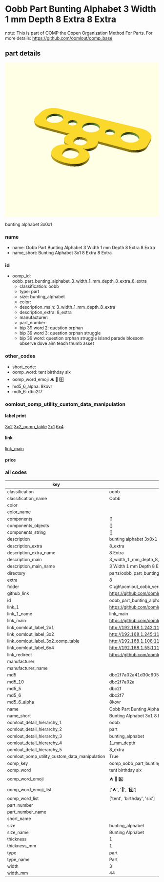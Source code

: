 # Oobb Part Bunting Alphabet 3 Width 1 mm Depth 8 Extra 8 Extra  

note: This is part of OOMP the Oopen Organization Method For Parts. For more details: https://github.com/oomlout/oomp_base

##  part details
  

[![](3dpr.png)](3dpr.png)

bunting alphabet 3x0x1



### name
* name: Oobb Part Bunting Alphabet 3 Width 1 mm Depth 8 Extra 8 Extra
* name_short: Bunting Alphabet 3x1 8 Extra 8 Extra
### id
* oomp_id: oobb_part_bunting_alphabet_3_width_1_mm_depth_8_extra_8_extra
  * classification: oobb
  * type: part
  * size: bunting_alphabet
  * color: 
  * description_main: 3_width_1_mm_depth_8_extra
  * description_extra: 8_extra
  * manufacturer: 
  * part_number: 
  * bip 39 word 2: question orphan
  * bip 39 word 3: question orphan struggle
  * bip 39 word: question orphan struggle island parade blossom observe dove aim teach thumb asset

### other_codes
* short_code: 
* oomp_word: tent birthday six
* oomp_word_emoji :tent: :birthday: :six:
* md5_6_alpha: 8kovr
* md5_6: dbc2f7






### oomlout_oomp_utility_custom_data_manipulation
#### label print
[3x2](http://192.168.1.245:1112/?label=oomp%208kovr)
[3x2_oomp_table](http://192.168.1.108:1112/?label=oomp%208kovr)
[2x1](http://192.168.1.242:1112/?label=oomp%208kovr)
[6x4](http://192.168.1.55:1112/?label=oomp%208kovr)    

#### link

[link_main](https://github.com/oomlout/oomlout_oobb_version_4_generated_parts/tree/main/navigation_oomp/oobb/part/bunting_alphabet/3_width_1_mm_depth_8_extra/8_extra/part)                              

#### price







### all codes 
| key | value |  
| --- | --- |  
| classification | oobb |  
| classification_name | Oobb |  
| color |  |  
| color_name |  |  
| components | [] |  
| components_objects | [] |  
| components_string | [] |  
| description | bunting alphabet 3x0x1 |  
| description_extra | 8_extra |  
| description_extra_name | 8 Extra |  
| description_main | 3_width_1_mm_depth_8_extra |  
| description_main_name | 3 Width 1 mm Depth 8 Extra |  
| directory | parts/oobb_part_bunting_alphabet_3_width_1_mm_depth_8_extra_8_extra |  
| extra | 8 |  
| folder | C:\gh\oomlout_oobb_version_4_generated_parts\parts\oobb_part_bunting_alphabet_3_width_1_mm_depth_8_extra_8_extra |  
| github_link | https://github.com/oomlout/oomlout_oomp_part_src/tree/main/parts/oobb_part_bunting_alphabet_3_width_1_mm_depth_8_extra_8_extra |  
| id | oobb_part_bunting_alphabet_3_width_1_mm_depth_8_extra_8_extra |  
| link_1 | https://github.com/oomlout/oomlout_oobb_version_4_generated_parts/tree/main/navigation_oomp/oobb/part/bunting_alphabet/3_width_1_mm_depth_8_extra/8_extra/part |  
| link_1_name | link_main |  
| link_main | https://github.com/oomlout/oomlout_oobb_version_4_generated_parts/tree/main/navigation_oomp/oobb/part/bunting_alphabet/3_width_1_mm_depth_8_extra/8_extra/part |  
| link_oomlout_label_2x1 | http://192.168.1.242:1112/?label=oomp%208kovr |  
| link_oomlout_label_3x2 | http://192.168.1.245:1112/?label=oomp%208kovr |  
| link_oomlout_label_3x2_oomp_table | http://192.168.1.108:1112/?label=oomp%208kovr |  
| link_oomlout_label_6x4 | http://192.168.1.55:1112/?label=oomp%208kovr |  
| link_redirect | https://github.com/oomlout/oomlout_oobb_version_4_generated_parts/tree/main/parts/oobb_bunting_alphabet_03_01_ex_8 |  
| manufacturer |  |  
| manufacturer_name |  |  
| md5 | dbc2f7a02a41d30c60500767aea7357c |  
| md5_10 | dbc2f7a02a |  
| md5_5 | dbc2f |  
| md5_6 | dbc2f7 |  
| md5_6_alpha | 8kovr |  
| name | Oobb Part Bunting Alphabet 3 Width 1 mm Depth 8 Extra 8 Extra |  
| name_short | Bunting Alphabet 3x1 8 Extra 8 Extra |  
| oomlout_detail_hierarchy_1 | oobb |  
| oomlout_detail_hierarchy_2 | part |  
| oomlout_detail_hierarchy_3 | bunting_alphabet |  
| oomlout_detail_hierarchy_4 | 1_mm_depth |  
| oomlout_detail_hierarchy_5 | 8_extra |  
| oomlout_oomp_utility_custom_data_manipulation | True |  
| oomp_key | oomp_oobb_part_bunting_alphabet_3_width_1_mm_depth_8_extra_8_extra |  
| oomp_word | tent birthday six |  
| oomp_word_emoji | :tent: :birthday: :six: |  
| oomp_word_emoji_list | [':tent:', ':birthday:', ':six:'] |  
| oomp_word_list | ['tent', 'birthday', 'six'] |  
| part_number |  |  
| part_number_name |  |  
| short_name |  |  
| size | bunting_alphabet |  
| size_name | Bunting Alphabet |  
| thickness | 1 |  
| thickness_mm | 1 |  
| type | part |  
| type_name | Part |  
| width | 3 |  
| width_mm | 44 |  
